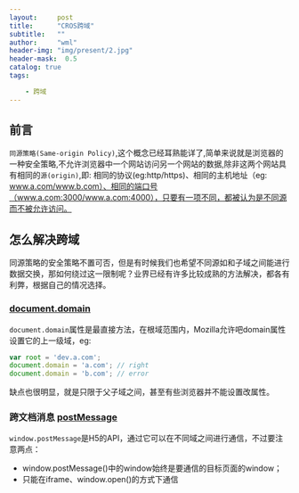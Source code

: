 ```yaml
---
layout:     post
title:      "CROS跨域"
subtitle:   ""
author:     "wml"
header-img: "img/present/2.jpg"
header-mask:  0.5
catalog: true
tags:

    - 跨域
---
```


## 前言

`同源策略(Same-origin Policy)`,这个概念已经耳熟能详了,简单来说就是浏览器的一种安全策略,不允许浏览器中一个网站访问另一个网站的数据,除非这两个网站具有相同的`源(origin)`,即: 相同的协议(eg:http/https)、相同的主机地址（eg: www.a.com/www.b.com）、相同的端口号（www.a.com:3000/www.a.com:4000），只要有一项不同，都被认为是不同源而不被允许访问。

## 怎么解决跨域

同源策略的安全策略不置可否，但是有时候我们也希望不同源如和子域之间能进行数据交换，那如何绕过这一限制呢？业界已经有许多比较成熟的方法解决，都各有利弊，根据自己的情况选择。

### [document.domain](https://developer.mozilla.org/zh-CN/docs/Web/API/Document/domain)

`document.domain`属性是最直接方法，在根域范围内，Mozilla允许吧domain属性设置它的上一级域，eg:

```js
var root = 'dev.a.com';
document.domain = 'a.com'; // right
document.domain = 'b.com'; // error
```

缺点也很明显，就是只限于父子域之间，甚至有些浏览器并不能设置改属性。

### 跨文档消息 [postMessage](https://developer.mozilla.org/zh-CN/docs/Web/API/Window/postMessage)

`window.postMessage`是H5的API，通过它可以在不同域之间进行通信，不过要注意两点：

* window.postMessage()中的window始终是要通信的目标页面的window；
* 只能在iframe、window.open()的方式下通信